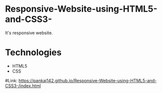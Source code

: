# Responsive-Website-using-HTML5-and-CSS3-

It's responsive website.

# Technologies
* HTML5
* CSS

#Link: https://pankaj142.github.io/Responsive-Website-using-HTML5-and-CSS3-/index.html
